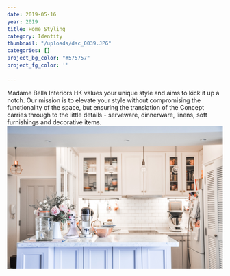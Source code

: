 ```yaml
---
date: 2019-05-16
year: 2019
title: Home Styling
category: Identity
thumbnail: "/uploads/dsc_0039.JPG"
categories: []
project_bg_color: "#575757"
project_fg_color: ''

---
```

Madame Bella Interiors HK values your unique style and aims to kick it up a notch. Our mission is to elevate your style without compromising the functionality of the space, but ensuring the translation of the Concept carries through to the little details - serveware, dinnerware, linens, soft furnishings and decorative items.  
![](/uploads/dsc_0039.JPG)